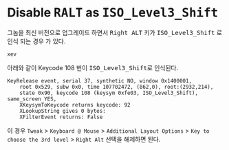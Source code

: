 
# Disable <kbd>RALT</kbd>  as <kbd>ISO_Level3_Shift</kbd>


그놈을 최신 버전으로 업그레이드 하면서 <kbd>Right ALT</kbd> 키가  <kbd>ISO_Level3_Shift</kbd> 로 인식 되는 경우 가 있다. 

```
xev
```
아래와 같이 Keycode 108 번이 <kbd>ISO_Level3_Shift</kbd>로 인식된다. 
```
KeyRelease event, serial 37, synthetic NO, window 0x1400001,
    root 0x529, subw 0x0, time 107702472, (862,0), root:(2932,214),
    state 0x90, keycode 108 (keysym 0xfe03, ISO_Level3_Shift), same_screen YES,
    XKeysymToKeycode returns keycode: 92
    XLookupString gives 0 bytes: 
    XFilterEvent returns: False

```

이 경우  `Tweak` > `Keyboard @ Mouse` > `Additional Layout Options` > `Key to choose the 3rd level` > `Right Alt` 선택을 해제하면 된다.
<!--stackedit_data:
eyJoaXN0b3J5IjpbMjEwOTIwMzUzMCwtMTIzOTQxNTI5Ml19
-->